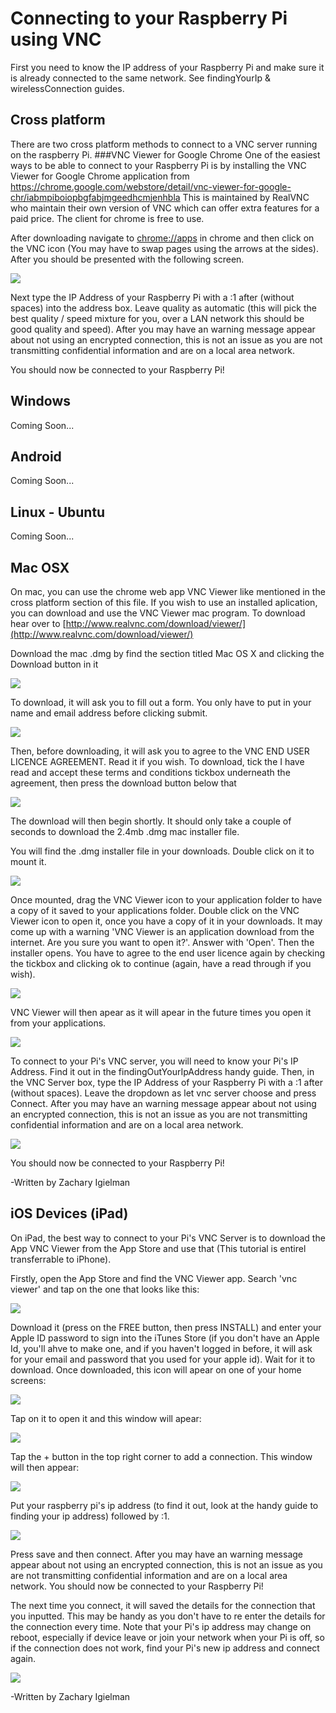 Connecting to your Raspberry Pi using VNC
=============
First you need to know the IP address of your Raspberry Pi and make sure it is already connected to the same network. See findingYourIp & wirelessConnection guides.

Cross platform
-----------
There are two cross platform methods to connect to a VNC server running on the raspberry Pi.
###VNC Viewer for Google Chrome
One of the easiest ways to be able to connect to your Raspberry Pi is by installing the VNC Viewer for Google Chrome application from https://chrome.google.com/webstore/detail/vnc-viewer-for-google-chr/iabmpiboiopbgfabjmgeedhcmjenhbla
This is maintained by RealVNC who maintain their own version of VNC which can offer extra features for a paid price. The client for chrome is free to use.

After downloading navigate to <a href="chrome://apps" target="_blank">chrome://apps</a> in chrome and then click on the VNC icon (You may have to swap pages using the arrows at the sides). After you should be presented with the following screen.

<a href="" target="_blank"><img src="imageResources/vncP1.png"/></a>

Next type the IP Address of your Raspberry Pi with a :1 after (without spaces) into the address box. Leave quality as automatic (this will pick the best quality / speed mixture for you, over a LAN network this should be good quality and speed).
After you may have an warning message appear about not using an encrypted connection, this is not an issue as you are not transmitting confidential information and are on a local area network.

You should now be connected to your Raspberry Pi!

Windows
-----------
Coming Soon...

Android
----------
Coming Soon...

Linux - Ubuntu
-----------
Coming Soon...

Mac OSX
-----------
On mac, you can use the chrome web app VNC Viewer like mentioned in the cross platform section of this file. If you wish to use an installed aplication, you can download and use the VNC Viewer mac program. To download hear over to [http://www.realvnc.com/download/viewer/](http://www.realvnc.com/download/viewer/)

Download the mac .dmg by find the section titled Mac OS X and clicking the Download button in it

<a href="" target="_blank"><img src="imageResources/vncViewerDownloadMacOSX.png"/></a>

To download, it will ask you to fill out a form. You only have to put in your name and email address before clicking submit.

<a href="" target="_blank"><img src="imageResources/formVncViewerDownloadMac.png"/></a>

Then, before downloading, it will ask you to agree to the VNC END USER LICENCE AGREEMENT. Read it if you wish. To download, tick the  I have read and accept these terms and conditions tickbox underneath the agreement, then press the download button below that

<a href="" target="_blank"><img src="imageResources/eulaAgreeOnlineMacDownloadVNC.png"/></a>

The download will then begin shortly. It should only take a couple of seconds to download the 2.4mb .dmg mac installer file.

You will find the .dmg installer file in your downloads. Double click on it to mount it.

<a href="" target="_blank"><img src="imageResources/mountedVncMac.png"/></a>

Once mounted, drag the VNC Viewer icon to your application folder to have a copy of it saved to your applications folder. Double click on the VNC Viewer icon to open it, once you have a copy of it in your downloads. It may come up with a warning 'VNC Viewer is an application download from the internet. Are you sure you want to open it?'. Answer with 'Open'. Then the installer opens. You have to agree to the end user licence again by checking the tickbox and clicking ok to continue (again, have a read through if you wish).

<a href="" target="_blank"><img src="imageResources/eulaAgreeInstallerMacVNC.png"/></a>

VNC Viewer will then apear as it will apear in the future times you open it from your applications.

<a href="" target="_blank"><img src="imageResources/blankVncEntryMac.png"/></a>

To connect to your Pi's VNC server, you will need to know your Pi's IP Address. Find it out in the findingOutYourIpAddress handy guide. Then, in the VNC Server box, type the IP Address of your Raspberry Pi with a :1 after (without spaces). Leave the dropdown as let vnc server choose and press Connect. After you may have an warning message appear about not using an encrypted connection, this is not an issue as you are not transmitting confidential information and are on a local area network.

<a href="" target="_blank"><img src="imageResources/piVncEntryMac.png"/></a>

You should now be connected to your Raspberry Pi!

-Written by Zachary Igielman

iOS Devices (iPad)
----------
On iPad, the best way to connect to your Pi's VNC Server is to download the App VNC Viewer from the App Store and use that (This tutorial is entirel transferrable to iPhone).

Firstly, open the App Store and find the VNC Viewer app. Search 'vnc viewer' and tap on the one that looks like this:

<a href="" target="_blank"><img src="imageResources/ipadvnc/1.PNG"/></a>

Download it (press on the FREE button, then press INSTALL) and enter your Apple ID password to sign into the iTunes Store (if you don't have an Apple Id, you'll ahve to make one, and if you haven't logged in before, it will ask for your email and password that you used for your apple id). Wait for it to download. Once downloaded, this icon will apear on one of your home screens:

<a href="" target="_blank"><img src="imageResources/ipadvnc/2.PNG"/></a>

Tap on it to open it and this window will apear:

<a href="" target="_blank"><img src="imageResources/ipadvnc/3.PNG"/></a>

Tap the + button in the top right corner to add a connection. This window will then appear:

<a href="" target="_blank"><img src="imageResources/ipadvnc/4.PNG"/></a>

Put your raspberry pi's ip address (to find it out, look at the handy guide to finding your ip address) followed by :1.

<a href="" target="_blank"><img src="imageResources/ipadvnc/5.PNG"/></a>

Press save and then connect. After you may have an warning message appear about not using an encrypted connection, this is not an issue as you are not transmitting confidential information and are on a local area network. You should now be connected to your Raspberry Pi!

The next time you connect, it will saved the details for the connection that you inputted. This may be handy as you don't have to re enter the details for the connection every time. Note that your Pi's ip address may change on reboot, especially if device leave or join your network when your Pi is off, so if the connection does not work, find your Pi's new ip address and connect again.

<a href="" target="_blank"><img src="imageResources/ipadvnc/6.PNG"/></a>

-Written by Zachary Igielman
